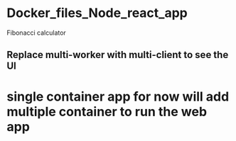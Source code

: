 # Docker_files_Node_react_app
Fibonacci calculator
## Replace multi-worker with multi-client to see the UI 
# single container app for now will add multiple container to run the web app

